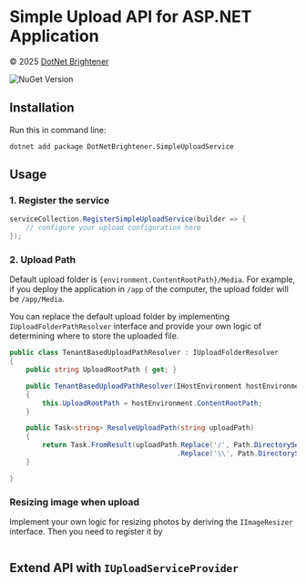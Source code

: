 ﻿# Simple Upload API for ASP.NET Application


&copy; 2025 [DotNet Brightener](mailto:admin@dotnetbrightener.com)


![NuGet Version](https://img.shields.io/nuget/v/DotNetBrightener.SimpleUploadService)

## Installation

Run this in command line:

``` powershell/cmd/bash/shell
dotnet add package DotNetBrightener.SimpleUploadService
```


## Usage

### 1. Register the service

```cs 
serviceCollection.RegisterSimpleUploadService(builder => {
	// configure your upload configuration here
});
```

### 2. Upload Path

Default upload folder is `{environment.ContentRootPath}/Media`. For example, if you deploy the application in `/app` of the computer, the upload folder will be `/app/Media`.

You can replace the default upload folder by implementing `IUploadFolderPathResolver` interface and provide your own logic of determining where to store the uploaded file.

```cs
public class TenantBasedUploadPathResolver : IUploadFolderResolver 
{
    public string UploadRootPath { get; }

    public TenantBasedUploadPathResolver(IHostEnvironment hostEnvironment)
    {
        this.UploadRootPath = hostEnvironment.ContentRootPath;
    }

    public Task<string> ResolveUploadPath(string uploadPath)
    {
        return Task.FromResult(uploadPath.Replace('/', Path.DirectorySeparatorChar)
                                         .Replace('\\', Path.DirectorySeparatorChar));
    }

}
```

### Resizing image when upload

Implement your own logic for resizing photos by deriving the `IImageResizer` interface. Then you need to register it by 

```cs

```

## Extend API with `IUploadServiceProvider`


